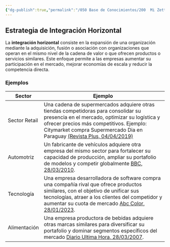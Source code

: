 ```yaml
---
{"dg-publish":true,"permalink":"/050 Base de Conocimientos/200  Mi Zettelkasten/100 Docencia/Org1/2025/Clase 08 Elementos de un Sistema (Proceso de Conversión, Corriente de Salida, Mecanismos de Retroalimentación)/Zk Sistemas (Estrategias de Integración Horizontal)/","tags":["digitalGarden"]}
---
```


## Estrategia de Integración Horizontal

La **integración horizontal** consiste en la expansión de una organización mediante la adquisición, fusión o asociación con organizaciones que operan en el mismo nivel de la cadena de valor o que ofrecen productos o servicios similares. Este enfoque permite a las empresas aumentar su participación en el mercado, mejorar economías de escala y reducir la competencia directa.

### Ejemplos

| Sector        | Ejemplo                                                                                                                                                                                                                                                                                                                                             |
| ------------- | --------------------------------------------------------------------------------------------------------------------------------------------------------------------------------------------------------------------------------------------------------------------------------------------------------------------------------------------------- |
| Sector Retail | Una cadena de supermercados adquiere otras tiendas competidoras para consolidar su presencia en el mercado, optimizar su logística y ofrecer precios más competitivos. Ejemplo: Citymarket compra Supermercado Dia en Paraguay [(Revista Plus, 04/04/2019)](https://revistaplus.com.py/2019/04/04/citymarket-compra-supermercados-dia-en-paraguay/) |
| Automotriz    | Un fabricante de vehículos adquiere otra empresa del mismo sector para fortalecer su capacidad de producción, ampliar su portafolio de modelos y competir globalmente [BBC, 28/03/2010](https://www.bbc.com/mundo/economia/2010/03/100328_volvo_china_geely_crz).                                                                                   |
| Tecnología    | Una empresa desarrolladora de software compra una compañía rival que ofrece productos similares, con el objetivo de unificar sus tecnologías, atraer a los clientes del competidor y aumentar su cuota de mercado [Abc Color, 28/01/2023](https://www.abc.com.py/tag/software-natura/).                                                             |
| Alimentación  | Una empresa productora de bebidas adquiere otras marcas similares para diversificar su portafolio y dominar segmentos específicos del mercado [Diario Ultima Hora, 28/03/2007](https://www.ultimahora.com/ambev-absorbe-otra-cervecera-el-brasil-n29753).                                                                                           |
